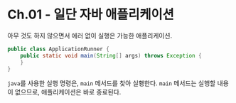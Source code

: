 # Ch.01 - 일단 자바 애플리케이션

아무 것도 하지 않으면서 에러 없이 실행은 가능한 애플리케이션.

```java
public class ApplicationRunner {
    public static void main(String[] args) throws Exception {
    }
}
```

`java`를 사용한 실행 명령은, `main` 메서드를 찾아 실횅한다.
`main` 메서드는 실행할 내용이 없으므로, 애플리케이션은 바로 종료된다.